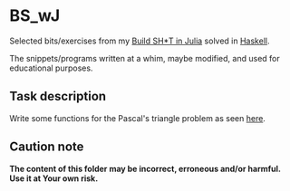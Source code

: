 # BS_wJ

Selected bits/exercises from my [Build SH\*T in Julia](https://b-lukaszuk.github.io/BS_wJ_eng/) solved in [Haskell](https://www.haskell.org/).

The snippets/programs written at a whim, maybe modified, and used for educational purposes.

## Task description

Write some functions for the Pascal's triangle problem as seen [here](https://b-lukaszuk.github.io/BS_wJ_eng/pascals_triangle.html).

## Caution note

**The content of this folder may be incorrect, erroneous and/or harmful. Use it at Your own risk.**
